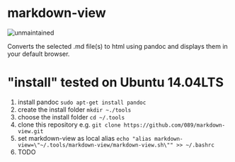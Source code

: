 # markdown-view
![unmaintained](http://img.shields.io/badge/status-unmaintained-red.png)

Converts the selected .md file(s) to html using pandoc and displays them in your default browser. 

# "install" tested on Ubuntu 14.04LTS
1. install pandoc `sudo apt-get install pandoc`
1. create the install folder `mkdir ~./tools`
1. choose the install folder `cd ~/.tools`
1. clone this repository e.g. `git clone https://github.com/089/markdown-view.git`
1. set markdown-view as local alias `echo "alias markdown-view=\"~/.tools/markdown-view/markdown-view.sh\"" >> ~/.bashrc`
1. TODO



